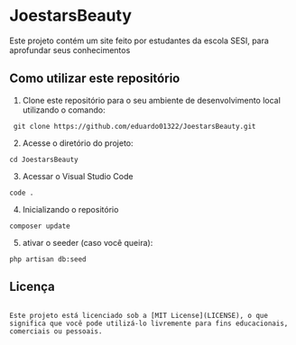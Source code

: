 # JoestarsBeauty

Este projeto contém um site feito por estudantes da escola SESI, para aprofundar seus conhecimentos

## Como utilizar este repositório

1. Clone este repositório para o seu ambiente de desenvolvimento local utilizando o comando:
```
 git clone https://github.com/eduardo01322/JoestarsBeauty.git
 ```

2. Acesse o diretório do projeto:
```
cd JoestarsBeauty
```

3. Acessar o Visual Studio Code
```
code .
```

4. Inicializando o repositório
```
composer update
```

5. ativar o seeder (caso você queira):
```
php artisan db:seed
```

## Licença
```

Este projeto está licenciado sob a [MIT License](LICENSE), o que significa que você pode utilizá-lo livremente para fins educacionais, comerciais ou pessoais.